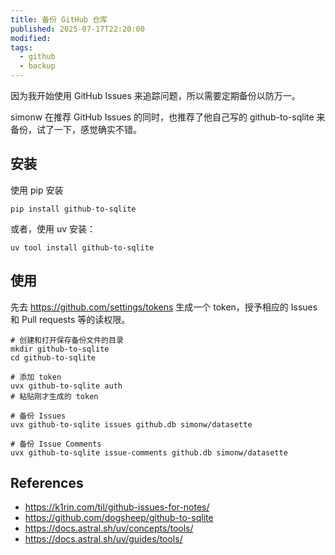 ```yaml
---
title: 备份 GitHub 仓库
published: 2025-07-17T22:20:00
modified: 
tags:
  - github
  - backup
---
```


因为我开始使用 GitHub Issues 来追踪问题，所以需要定期备份以防万一。

simonw 在推荐 GitHub Issues 的同时，也推荐了他自己写的 github-to-sqlite 来备份，试了一下，感觉确实不错。

## 安装

使用 pip 安装

```shell
pip install github-to-sqlite
```

或者，使用 uv 安装：

```shell
uv tool install github-to-sqlite
```

## 使用

先去 https://github.com/settings/tokens 生成一个 token，授予相应的 Issues 和 Pull requests 等的读权限。

```shell
# 创建和打开保存备份文件的目录
mkdir github-to-sqlite
cd github-to-sqlite
```

```shell
# 添加 token
uvx github-to-sqlite auth
# 粘贴刚才生成的 token
```

```shell
# 备份 Issues
uvx github-to-sqlite issues github.db simonw/datasette
```

```shell
# 备份 Issue Comments
uvx github-to-sqlite issue-comments github.db simonw/datasette
```

## References

- https://k1rin.com/til/github-issues-for-notes/
- https://github.com/dogsheep/github-to-sqlite
- https://docs.astral.sh/uv/concepts/tools/
- https://docs.astral.sh/uv/guides/tools/